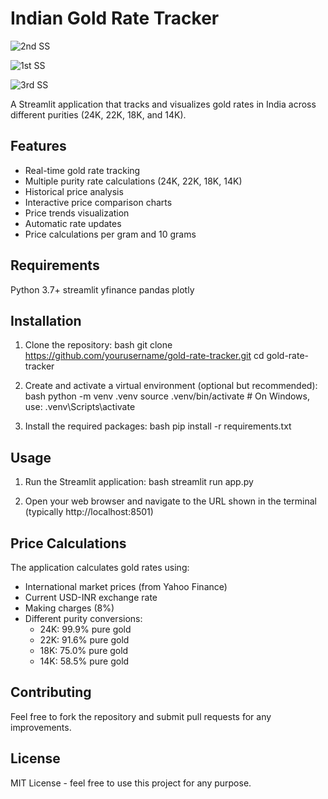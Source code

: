 # Indian Gold Rate Tracker

![2nd SS](https://github.com/user-attachments/assets/cd672ca0-d68a-4e02-9243-6bdf4bb47c0d)

![1st SS](https://github.com/user-attachments/assets/c01f590b-1a24-4fac-8595-4ad4214d516b)

![3rd SS](https://github.com/user-attachments/assets/1e91c84c-a6e3-43c4-aefe-20a06b24f4ce)


A Streamlit application that tracks and visualizes gold rates in India across different purities (24K, 22K, 18K, and 14K).

## Features

- Real-time gold rate tracking
- Multiple purity rate calculations (24K, 22K, 18K, 14K)
- Historical price analysis
- Interactive price comparison charts
- Price trends visualization
- Automatic rate updates
- Price calculations per gram and 10 grams

## Requirements


Python 3.7+
streamlit
yfinance
pandas
plotly


## Installation

1. Clone the repository:
bash
git clone https://github.com/yourusername/gold-rate-tracker.git
cd gold-rate-tracker


2. Create and activate a virtual environment (optional but recommended):
bash
python -m venv .venv
source .venv/bin/activate  # On Windows, use: .venv\Scripts\activate


3. Install the required packages:
bash
pip install -r requirements.txt


## Usage

1. Run the Streamlit application:
bash
streamlit run app.py


2. Open your web browser and navigate to the URL shown in the terminal (typically http://localhost:8501)

## Price Calculations

The application calculates gold rates using:
- International market prices (from Yahoo Finance)
- Current USD-INR exchange rate
- Making charges (8%)
- Different purity conversions:
  - 24K: 99.9% pure gold
  - 22K: 91.6% pure gold
  - 18K: 75.0% pure gold
  - 14K: 58.5% pure gold

## Contributing

Feel free to fork the repository and submit pull requests for any improvements.

## License

MIT License - feel free to use this project for any purpose.
